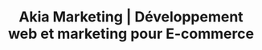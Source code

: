---
title: "Akia Marketing | Développement web et marketing pour E-commerce"
description: >-
   Akia Marketing est une agence spécialisée dans la conception et le marketing de boutique en ligne pour tous les types d'entreprise.
image: 
menuid: home
draft: false
notloaded: 
  need: false
section1:
  subtitle: Akia Marketing
  line1: Solution complète
  line2: pour les
  line3: E-commerce
  image: "/img/e-commerce-marketing-2.gif"
  btn:
    link: clientsPage
    title: Nos projets
section2:
  description1: >-
    Akia, c’est une équipe de passionnés de la programmation et du marketing web. Les plateformes web et les E-commerces, c’est notre spécialité.
  description2: >-
    Vos projets méritent une solution digne de leur originalité! 
  blocks:
    - icon: "fa fa-tachometer"
      title: De la qualité sans se ruiner
      description: "Akia c’est une petite équipe dynamique. Soudée pour l’efficacité, parfaite pour lancer un projet de qualité rapidement."
      link:
      class: color-one
    - icon: "fa-heart fa"
      title: Un produit qui vous ressemble
      description: "Original, corporatif, clean, élégant, artistique, il y en a pour tous les goûts. Mais l’important, c’est que ce soit fidèle à l’identité de votre entreprise"
      link:
      class: color-two
    - icon: "fa fa-question"
      title: Une équipe à l’écoute
      description: "Notre équipe est là pour répondre à vos questions et écouter vos préoccupations. Parce que le web c’est pas toujours facile à comprendre!"
      link: 
      class: color-three
section3:
  title: Plus que du web, on s’investit pour vivre dans un monde meilleur.
  subtitle: Notre touche environnementale
  description: >-
    Faisons ensemble des pas vers l’avant pour développer la conscience écologique des gens et des entreprises. Donnons un futur propre et convivial pour la prochaine génération. Akia s’implique avec plusieurs projets et organisations dont l'[Association québecoise Zéro Déchet](https://www.aqzd.ca/).
  image: /img/teamwork-environment.jpg
  btn:
    subtitle: En apprendre plus
    title: Plus à propos d’Akia
    link: servicesPage
section4:
  - title: Projets Complétés
    suffix: "+"
    number: 64
  - title: Clients
    suffix: 
    number: 39
  - title: Sourires donnés
    suffix: "+"
    number: 5000
  - title: Lignes de code
    suffix: "M"
    number: 100
section5:
  title: Projets récents
  description: >-
    Notre équipe a réalisé plusieurs projets. <br>Jetez-y un coup d'oeil.
  btn:
    title: Tous nos projets
    link: clientsPage
section6:
  title: Nos spécialités
  description1: >-
    De la programmation au marketing web, Akia est là pour développer une relation à long terme.
  description2: "Nos spécialités pour propulser vos projets:" 
  btn:
    title: Voir tous nos services
    link: servicesPage
  image: /img/service-image-3.png
  blocks:
    - icon: flaticon-computer
      title: Conception de E-commerce
      description: Pour créer un commerce en ligne efficace et fait sur mesure pour vos besoins.
      link: 
      class: color-one
    - icon: flaticon-round-chart
      title: Marketing pour E-commerce
      description: >-
        Que ce soit par l’optimisation de la structure du site web, le SEO, la publicité payante ou la création de canaux marketings, nous vous aiderons à mettre en place une stratégie efficace
      link:
      class: color-two
    - icon: flaticon-smartphone
      title: Conception de plateforme web
      description: Pour concrétiser votre idée et la conceptualiser à votre image
      link:
      class: color-three
    - icon: flaticon-bar-chart
      title: Stratégie marketing globale
      description: >-
        Pour déterminer le meilleur angle d’attaque pour votre entreprise et attirer plus de clientèle.
      link:
      class: color-four
section7:
  title: Commentaires
  description: >-
    Ce qu'ils ont à dire <br>à propos de nous
  blocks:
    - description: >-
        Lorem ipsum dolor sit amet, consectetur adipisicing elit. Possimus perspiciatis voluptatem facere cum ipsa minus libero, cupiditate nesciunt, pariatur assumenda repellat odio magni in voluptatibus consectetur quidem, maiores nemo rem!
      name: Gabrielle
      company: "Le Doggy Café"
      image: /img/logo-doggy.jpg
    - description: >-
        Lorem ipsum dolor sit amet, consectetur adipisicing elit. Possimus perspiciatis voluptatem facere cum ipsa minus libero, cupiditate nesciunt, pariatur assumenda repellat odio magni in voluptatibus consectetur quidem, maiores nemo rem!
      name: Gabrielle
      company: "Le Doggy Café"
      image: /img/logo-doggy.jpg
  image: /img/commentaires-clients.jpg
section8:
  title: Conseils et études de cas
  description: "Découvrez le web, tout va bien aller!"
---